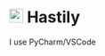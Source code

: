 # <img src="https://github.com/asp1rant3/asp1rant3/blob/main/assets/cockroach.gif" width="25px"> Hastily

I use PyCharm/VSCode
